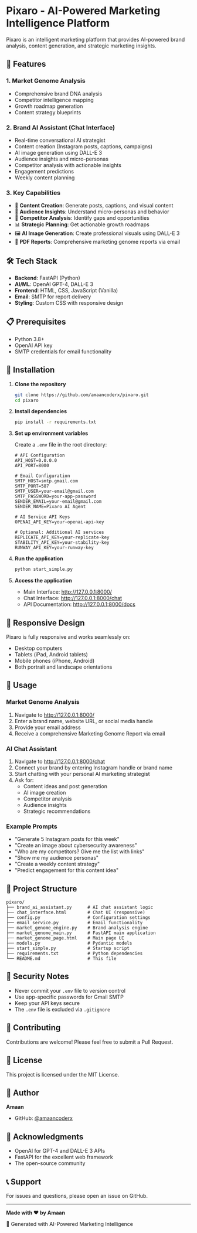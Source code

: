# Pixaro - AI-Powered Marketing Intelligence Platform

Pixaro is an intelligent marketing platform that provides AI-powered brand analysis, content generation, and strategic marketing insights.

## 🚀 Features

### 1. **Market Genome Analysis**
- Comprehensive brand DNA analysis
- Competitor intelligence mapping
- Growth roadmap generation
- Content strategy blueprints

### 2. **Brand AI Assistant (Chat Interface)**
- Real-time conversational AI strategist
- Content creation (Instagram posts, captions, campaigns)
- AI image generation using DALL-E 3
- Audience insights and micro-personas
- Competitor analysis with actionable insights
- Engagement predictions
- Weekly content planning

### 3. **Key Capabilities**
- 🎨 **Content Creation**: Generate posts, captions, and visual content
- 👥 **Audience Insights**: Understand micro-personas and behavior
- 🎯 **Competitor Analysis**: Identify gaps and opportunities
- 📊 **Strategic Planning**: Get actionable growth roadmaps
- 🖼️ **AI Image Generation**: Create professional visuals using DALL-E 3
- 📧 **PDF Reports**: Comprehensive marketing genome reports via email

## 🛠️ Tech Stack

- **Backend**: FastAPI (Python)
- **AI/ML**: OpenAI GPT-4, DALL-E 3
- **Frontend**: HTML, CSS, JavaScript (Vanilla)
- **Email**: SMTP for report delivery
- **Styling**: Custom CSS with responsive design

## 📋 Prerequisites

- Python 3.8+
- OpenAI API key
- SMTP credentials for email functionality

## 🔧 Installation

1. **Clone the repository**
   ```bash
   git clone https://github.com/amaancoderx/pixaro.git
   cd pixaro
   ```

2. **Install dependencies**
   ```bash
   pip install -r requirements.txt
   ```

3. **Set up environment variables**

   Create a `.env` file in the root directory:
   ```env
   # API Configuration
   API_HOST=0.0.0.0
   API_PORT=8000

   # Email Configuration
   SMTP_HOST=smtp.gmail.com
   SMTP_PORT=587
   SMTP_USER=your-email@gmail.com
   SMTP_PASSWORD=your-app-password
   SENDER_EMAIL=your-email@gmail.com
   SENDER_NAME=Pixaro AI Agent

   # AI Service API Keys
   OPENAI_API_KEY=your-openai-api-key

   # Optional: Additional AI services
   REPLICATE_API_KEY=your-replicate-key
   STABILITY_API_KEY=your-stability-key
   RUNWAY_API_KEY=your-runway-key
   ```

4. **Run the application**
   ```bash
   python start_simple.py
   ```

5. **Access the application**
   - Main Interface: http://127.0.0.1:8000/
   - Chat Interface: http://127.0.0.1:8000/chat
   - API Documentation: http://127.0.0.1:8000/docs

## 📱 Responsive Design

Pixaro is fully responsive and works seamlessly on:
- Desktop computers
- Tablets (iPad, Android tablets)
- Mobile phones (iPhone, Android)
- Both portrait and landscape orientations

## 🎯 Usage

### Market Genome Analysis
1. Navigate to http://127.0.0.1:8000/
2. Enter a brand name, website URL, or social media handle
3. Provide your email address
4. Receive a comprehensive Marketing Genome Report via email

### AI Chat Assistant
1. Navigate to http://127.0.0.1:8000/chat
2. Connect your brand by entering Instagram handle or brand name
3. Start chatting with your personal AI marketing strategist
4. Ask for:
   - Content ideas and post generation
   - AI image creation
   - Competitor analysis
   - Audience insights
   - Strategic recommendations

### Example Prompts
- "Generate 5 Instagram posts for this week"
- "Create an image about cybersecurity awareness"
- "Who are my competitors? Give me the list with links"
- "Show me my audience personas"
- "Create a weekly content strategy"
- "Predict engagement for this content idea"

## 📂 Project Structure

```
pixaro/
├── brand_ai_assistant.py      # AI chat assistant logic
├── chat_interface.html        # Chat UI (responsive)
├── config.py                  # Configuration settings
├── email_service.py           # Email functionality
├── market_genome_engine.py    # Brand analysis engine
├── market_genome_main.py      # FastAPI main application
├── market_genome_page.html    # Main page UI
├── models.py                  # Pydantic models
├── start_simple.py            # Startup script
├── requirements.txt           # Python dependencies
└── README.md                  # This file
```

## 🔐 Security Notes

- Never commit your `.env` file to version control
- Use app-specific passwords for Gmail SMTP
- Keep your API keys secure
- The `.env` file is excluded via `.gitignore`

## 🤝 Contributing

Contributions are welcome! Please feel free to submit a Pull Request.

## 📄 License

This project is licensed under the MIT License.

## 👤 Author

**Amaan**
- GitHub: [@amaancoderx](https://github.com/amaancoderx)

## 🙏 Acknowledgments

- OpenAI for GPT-4 and DALL-E 3 APIs
- FastAPI for the excellent web framework
- The open-source community

## 📞 Support

For issues and questions, please open an issue on GitHub.

---

**Made with ❤️ by Amaan**

🤖 Generated with AI-Powered Marketing Intelligence
